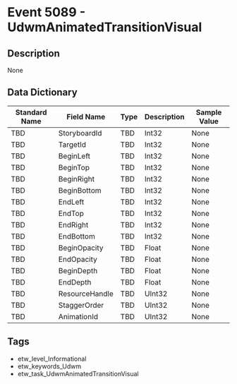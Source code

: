 # Event 5089 - UdwmAnimatedTransitionVisual

## Description
None

## Data Dictionary
|Standard Name|Field Name|Type|Description|Sample Value|
|---|---|---|---|---|
|TBD|StoryboardId|TBD|Int32|None|None|
|TBD|TargetId|TBD|Int32|None|None|
|TBD|BeginLeft|TBD|Int32|None|None|
|TBD|BeginTop|TBD|Int32|None|None|
|TBD|BeginRight|TBD|Int32|None|None|
|TBD|BeginBottom|TBD|Int32|None|None|
|TBD|EndLeft|TBD|Int32|None|None|
|TBD|EndTop|TBD|Int32|None|None|
|TBD|EndRight|TBD|Int32|None|None|
|TBD|EndBottom|TBD|Int32|None|None|
|TBD|BeginOpacity|TBD|Float|None|None|
|TBD|EndOpacity|TBD|Float|None|None|
|TBD|BeginDepth|TBD|Float|None|None|
|TBD|EndDepth|TBD|Float|None|None|
|TBD|ResourceHandle|TBD|UInt32|None|None|
|TBD|StaggerOrder|TBD|UInt32|None|None|
|TBD|AnimationId|TBD|UInt32|None|None|

## Tags
* etw_level_Informational
* etw_keywords_Udwm
* etw_task_UdwmAnimatedTransitionVisual